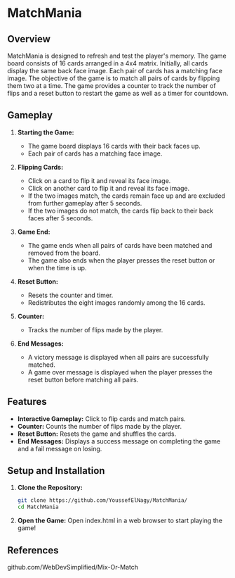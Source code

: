 # MatchMania

## Overview

MatchMania is designed to refresh and test the player's memory. The game board consists of 16 cards arranged in a 4x4 matrix. Initially, 
all cards display the same back face image. Each pair of cards has a matching face image. 
The objective of the game is to match all pairs of cards by flipping them two at a time. 
The game provides a counter to track the number of flips and a reset button to restart the game as well as a timer for countdown.

## Gameplay

1. **Starting the Game:**
   - The game board displays 16 cards with their back faces up.
   - Each pair of cards has a matching face image.

2. **Flipping Cards:**
   - Click on a card to flip it and reveal its face image.
   - Click on another card to flip it and reveal its face image.
   - If the two images match, the cards remain face up and are excluded from further gameplay after 5 seconds.
   - If the two images do not match, the cards flip back to their back faces after 5 seconds.

3. **Game End:**
   - The game ends when all pairs of cards have been matched and removed from the board.
   - The game also ends when the player presses the reset button or when the time is up.

4. **Reset Button:**
   - Resets the counter and timer.
   - Redistributes the eight images randomly among the 16 cards.

5. **Counter:**
   - Tracks the number of flips made by the player.

6. **End Messages:**
   - A victory message is displayed when all pairs are successfully matched.
   - A game over message is displayed when the player presses the reset button before matching all pairs.

## Features

- **Interactive Gameplay:** Click to flip cards and match pairs.
- **Counter:** Counts the number of flips made by the player.
- **Reset Button:** Resets the game and shuffles the cards.
- **End Messages:** Displays a success message on completing the game and a fail message on losing.

## Setup and Installation

1. **Clone the Repository:**
   ```sh
   git clone https://github.com/YoussefElNagy/MatchMania/
   cd MatchMania
2. **Open the Game:**
Open index.html in a web browser to start playing the game!

## References
github.com/WebDevSimplified/Mix-Or-Match

